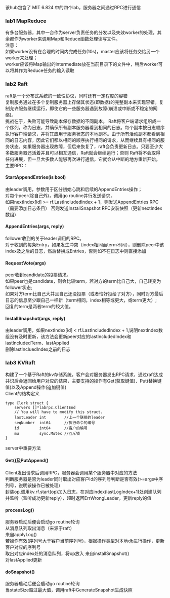 该hub包含了 MIT 6.824 中的四个lab，服务器之间通过RPC进行通信
### lab1 MapReduce
有多台服务器，其中一台作为server负责任务的分发以及失效worker的处理，其余都作为worker来调用Map和Reduce函数处理读写文件。  
注意：  
如果worker没有在合理的时间内完成任务(10s)，master应该将任务交给另一个worker来处理；  
worker应该将Map输出的intermediate放在当前目录下的文件中，稍后worker可以将其作为Reduce任务的输入读取

### lab2 Raft
raft是一个分布式系统的一致性协议，同时还有一定程度的容错  
复制服务通过在多个复制服务器上存储其状态(即数据)的完整副本来实现容错。复制允许服务继续运行，即使它的一些服务器遇到故障(崩溃或中断或不稳定的网络)。  
挑战在于，失败可能导致副本保存数据的不同副本。
Raft将客户端请求组织成一个序列，称为日志，并确保所有副本服务器看到相同的日志。每个副本按日志顺序执行客户端请求，并将其应用于服务状态的本地副本。由于所有活动副本都看到相同的日志内容，因此它们都以相同的顺序执行相同的请求，从而继续具有相同的服务状态。如果服务器出现故障，但后来恢复了，raft会负责更新日志。只要至少大多数服务器还活着并且可以相互通信，Raft就会继续运行；否则 Raft将不会取得任何进展，但一旦大多数人能够再次进行通信，它就会从中断的地方重新开始。
主要RPC：  
#### StartAppendEntries(is bool) 
由leader调用，参数用于区分初始心跳和后续的AppendEntries操作；  
对每个peer(除自己外)，调用go routine并行发送请求，  
如果nextIndex[id] >= rf.LastIncludedIndex + 1，则发送AppendEntries RPC（需要添加日志条目）
否则发送InstallSnapshot RPC安装快照（更新nextIndex数组）
#### AppendEntries(args, reply) 
follower收到的关于leader调用的RPC。  
对于收到的每条Entry，如果发生冲突（index相同而term不同），则删除peer中该index及之后的日志，然后替换成Entries，否则如不在日志中则直接添加
#### RequestVote(args)
peer收到candidate的投票请求。  
如果peer也是candidate，则会比较term，若对方的term比自己大，自己转变为follower状态;  
如果对方term比自己大并且自己还没投票（或者恰好投给了对方），同时对方最后日志的信息至少跟自己一样新（term相同，index相等或更大，或term更大）;  
回复的term是两者term的较大值。
#### InstallSnapshot(args, reply)
由leader调用，如果nextIndex[id] < rf.LastIncludedIndex + 1,说明nextIndex数组没有及时更新，该方法会更新peer对应的lastIncludedIndex和lastIncludedTerm、lastApplied  
删除lastIncluedIndex之前的日志
### lab3 KVRaft
构建了一个基于Raft的kv存储系统，客户会对服务器发出RPC请求，通过raft达成共识后会返回给用户对应的结果，主要支持的操作有Get(获取键值)、Put(替换键值)以及Append操作(追加键值)  
Client的结构定义
```
type Clerk struct {
	servers []*labrpc.ClientEnd
	// You will have to modify this struct.  
	lastLeader int        //上一个联络的leader  
	seqNumber  int64      //执行命令的编号  
	id         int64      //客户的编号  
	mu         sync.Mutex //互斥锁  
}
```
server中重要方法
#### Get()及PutAppend()
Client发出请求后调用RPC，服务器会调用某个服务器中对应的方法  
判断服务器是否为leader同时取出对应客户Id的序列号判断是否有效(>=args中序列号，说明该操作已被处理)  
封装op,调用kv.rf.start(op)加入日志，在对应index(lastLogIndex+1)处创建队列并监听（监听成功更新reply），超时返回ErrWrongLeader，更新reply的值
#### processLog()
服务器启动后便会启动go routine轮询  
从消息队列取出消息（来源于raft）  
来自applyLog()  
若操作有效(序列号大于客户当前序列号)，根据操作类型对本地db进行操作，更新客户对应的序列号  
取出对应index处的消息队列，将op放入
来自installSnapshot()  
对lastApplied更新
#### doSnapshot()
服务器启动后便会启动go routine轮询  
当stateSize超过最大值，调用raft中GenerateSnapshot生成快照

